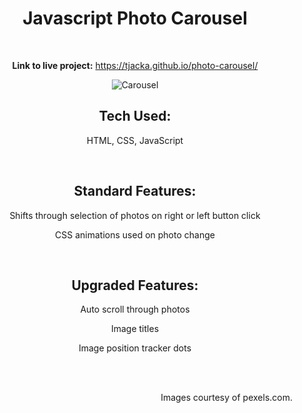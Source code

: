 <div align="center">

# Javascript Photo Carousel

<br>

**Link to live project:** https://tjacka.github.io/photo-carousel/

<img src="https://i.ibb.co/tCdD2WN/Carousel.jpg" alt="Carousel" border="0">

<br>

## Tech Used: 
  
HTML, CSS, JavaScript

<br> 

## Standard Features:

Shifts through selection of photos on right or left button click 

CSS animations used on photo change

<br>

## Upgraded Features:

Auto scroll through photos

Image titles

Image position tracker dots

<br><br>

</div>

<div align="right">
  
Images courtesy of pexels.com.

</div>
